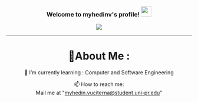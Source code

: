 <h3 align="center">
  Welcome to myhedinv's profile!
  <img src="https://media.giphy.com/media/hvRJCLFzcasrR4ia7z/giphy.gif" width="28">
</h3>
<p align="center">
  <a href="https://github.com/myhedinv/myhedinv"><img src="https://readme-typing-svg.herokuapp.com?color=%2336BCF7&center=true&vCenter=true&lines=Hi+%2C+welcome+to+my+Github+page;I+am+myhedinv;I+am+an+university+student"></a>
</p>

---
<div align="center">
  
# 💫About Me :
  
🌱 I’m currently learning : Computer and Software Engineering

  📫 How to reach me:  
  Mail me at "myhedin.vuciterna@student.uni-pr.edu" 
</div>

<!--
**myhedinv/myhedinv** is a ✨ _special_ ✨ repository because its `README.md` (this file) appears on your GitHub profile.

Here are some ideas to get you started:

- 🔭 I’m currently working on ...
- 🌱 I’m currently learning ...
- 👯 I’m looking to collaborate on ...
- 🤔 I’m looking for help with ...
- 💬 Ask me about ...
- 📫 How to reach me: ...
- 😄 Pronouns: ...
- ⚡ Fun fact: ...
-->
